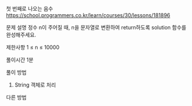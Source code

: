 첫 번째로 나오는 음수
https://school.programmers.co.kr/learn/courses/30/lessons/181896

문제 설명
정수 n이 주어질 때, n을 문자열로 변환하여 return하도록 solution 함수를 완성해주세요.

제한사항
1 ≤ n ≤ 10000

풀이시간
1분

풀이 방법

1. String 객체로 처리

다른 방법
